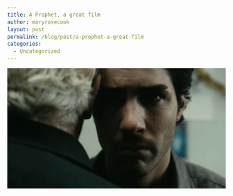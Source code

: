 ```yaml
---
title: A Prophet, a great film
author: maryrosecook
layout: post
permalink: /blog/post/a-prophet-a-great-film
categories:
  - Uncategorized
---
```

<img src='/images/aprophet.jpg' width="600" />